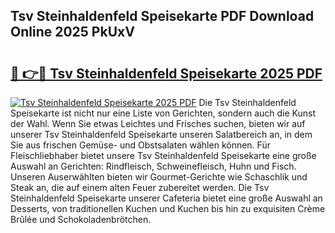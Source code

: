 ## Tsv Steinhaldenfeld Speisekarte PDF Download Online 2025 PkUxV

# <h2><a href="http://gc8n85.nevu.top/?p=Tsv+Steinhaldenfeld+Speisekarte">🔗 👉🔴 Tsv Steinhaldenfeld Speisekarte 2025 PDF</a></h2>

[![Tsv Steinhaldenfeld Speisekarte 2025 PDF](https://i.imgur.com/dBaPXMq.png)](http://gc8n85.nevu.top/?p=Tsv+Steinhaldenfeld+Speisekarte)
Die Tsv Steinhaldenfeld Speisekarte ist nicht nur eine Liste von Gerichten, sondern auch die Kunst der Wahl. Wenn Sie etwas Leichtes und Frisches suchen, bieten wir auf unserer Tsv Steinhaldenfeld Speisekarte unseren Salatbereich an, in dem Sie aus frischen Gemüse- und Obstsalaten wählen können. Für Fleischliebhaber bietet unsere Tsv Steinhaldenfeld Speisekarte eine große Auswahl an Gerichten: Rindfleisch, Schweinefleisch, Huhn und Fisch. Unseren Auserwählten bieten wir Gourmet-Gerichte wie Schaschlik und Steak an, die auf einem alten Feuer zubereitet werden. Die Tsv Steinhaldenfeld Speisekarte unserer Cafeteria bietet eine große Auswahl an Desserts, von traditionellen Kuchen und Kuchen bis hin zu exquisiten Crème Brûlée und Schokoladenbrötchen.
